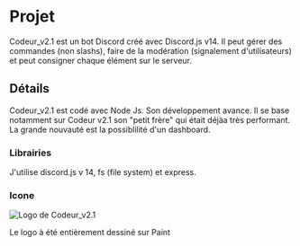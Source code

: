 # Projet
Codeur_v2.1 est un bot Discord créé avec Discord.js v14. Il peut gérer des commandes (non slashs), faire de la modération (signalement d'utilisateurs) et peut consigner chaque élément sur le serveur.
## Détails
Codeur_v2.1 est codé avec Node Js. Son développement avance. Il se base notamment sur Codeur v2.1 son "petit frère" qui était déjàa très performant. La grande nouvauté est la possiblilité d'un dashboard.
### Librairies
J'utilise discord.js v 14, fs (file system) et express.
### Icone
![Logo de Codeur_v2.1](https://cdn.discordapp.com/app-icons/1147412101854416927/e580c1b2b2ffde21d3e9ae06d0b649ae.png?size=256&quot)

Le logo à été entièrement dessiné sur Paint
